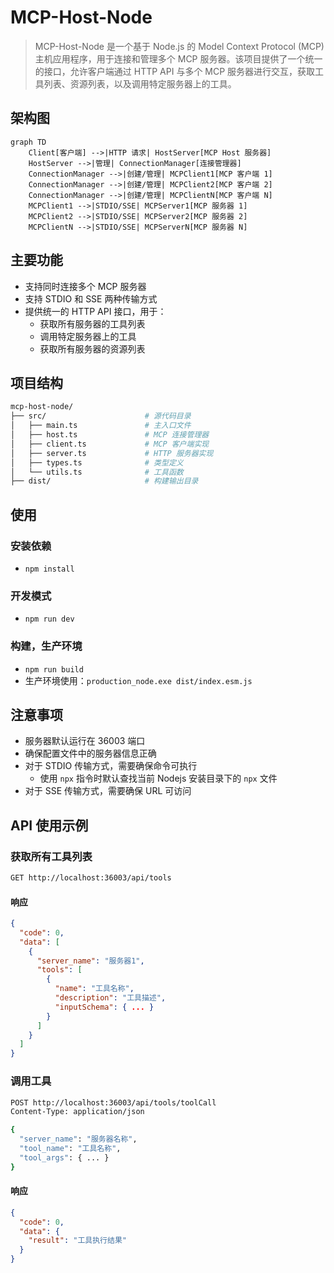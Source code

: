 # MCP-Host-Node

> MCP-Host-Node 是一个基于 Node.js 的 Model Context Protocol (MCP) 主机应用程序，用于连接和管理多个 MCP 服务器。该项目提供了一个统一的接口，允许客户端通过 HTTP API 与多个 MCP 服务器进行交互，获取工具列表、资源列表，以及调用特定服务器上的工具。

## 架构图

```mermaid
graph TD
    Client[客户端] -->|HTTP 请求| HostServer[MCP Host 服务器]
    HostServer -->|管理| ConnectionManager[连接管理器]
    ConnectionManager -->|创建/管理| MCPClient1[MCP 客户端 1]
    ConnectionManager -->|创建/管理| MCPClient2[MCP 客户端 2]
    ConnectionManager -->|创建/管理| MCPClientN[MCP 客户端 N]
    MCPClient1 -->|STDIO/SSE| MCPServer1[MCP 服务器 1]
    MCPClient2 -->|STDIO/SSE| MCPServer2[MCP 服务器 2]
    MCPClientN -->|STDIO/SSE| MCPServerN[MCP 服务器 N]
```

## 主要功能
- 支持同时连接多个 MCP 服务器
- 支持 STDIO 和 SSE 两种传输方式
- 提供统一的 HTTP API 接口，用于：
    - 获取所有服务器的工具列表
    - 调用特定服务器上的工具
    - 获取所有服务器的资源列表


## 项目结构
```bash
mcp-host-node/
├── src/                      # 源代码目录
│   ├── main.ts               # 主入口文件
│   ├── host.ts               # MCP 连接管理器
│   ├── client.ts             # MCP 客户端实现
│   ├── server.ts             # HTTP 服务器实现
│   ├── types.ts              # 类型定义
│   └── utils.ts              # 工具函数
├── dist/                     # 构建输出目录
```

## 使用
### 安装依赖
- `npm install`

### 开发模式
- `npm run dev`

### 构建，生产环境
- `npm run build`
- 生产环境使用：`production_node.exe dist/index.esm.js`


## 注意事项
- 服务器默认运行在 36003 端口
- 确保配置文件中的服务器信息正确
- 对于 STDIO 传输方式，需要确保命令可执行
    - 使用 `npx` 指令时默认查找当前 Nodejs 安装目录下的 `npx` 文件
- 对于 SSE 传输方式，需要确保 URL 可访问

## API 使用示例
### 获取所有工具列表

```bash
GET http://localhost:36003/api/tools
```

#### 响应
```json
{
  "code": 0,
  "data": [
    {
      "server_name": "服务器1",
      "tools": [
        {
          "name": "工具名称",
          "description": "工具描述",
          "inputSchema": { ... }
        }
      ]
    }
  ]
}
```

### 调用工具

```bash
POST http://localhost:36003/api/tools/toolCall
Content-Type: application/json

{
  "server_name": "服务器名称",
  "tool_name": "工具名称",
  "tool_args": { ... }
}
```

#### 响应

```json
{
  "code": 0,
  "data": {
    "result": "工具执行结果"
  }
}
```